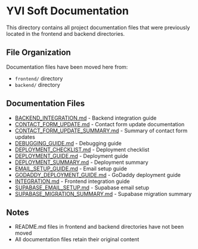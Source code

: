 # YVI Soft Documentation

This directory contains all project documentation files that were previously located in the frontend and backend directories.

## File Organization

Documentation files have been moved here from:
- `frontend/` directory
- `backend/` directory

## Documentation Files

- [BACKEND_INTEGRATION.md](BACKEND_INTEGRATION.md) - Backend integration guide
- [CONTACT_FORM_UPDATE.md](CONTACT_FORM_UPDATE.md) - Contact form update documentation
- [CONTACT_FORM_UPDATE_SUMMARY.md](CONTACT_FORM_UPDATE_SUMMARY.md) - Summary of contact form updates
- [DEBUGGING_GUIDE.md](DEBUGGING_GUIDE.md) - Debugging guide
- [DEPLOYMENT_CHECKLIST.md](DEPLOYMENT_CHECKLIST.md) - Deployment checklist
- [DEPLOYMENT_GUIDE.md](DEPLOYMENT_GUIDE.md) - Deployment guide
- [DEPLOYMENT_SUMMARY.md](DEPLOYMENT_SUMMARY.md) - Deployment summary
- [EMAIL_SETUP_GUIDE.md](EMAIL_SETUP_GUIDE.md) - Email setup guide
- [GODADDY_DEPLOYMENT_GUIDE.md](GODADDY_DEPLOYMENT_GUIDE.md) - GoDaddy deployment guide
- [INTEGRATION.md](INTEGRATION.md) - Frontend integration guide
- [SUPABASE_EMAIL_SETUP.md](SUPABASE_EMAIL_SETUP.md) - Supabase email setup
- [SUPABASE_MIGRATION_SUMMARY.md](SUPABASE_MIGRATION_SUMMARY.md) - Supabase migration summary

## Notes

- README.md files in frontend and backend directories have not been moved
- All documentation files retain their original content